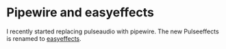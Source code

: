 # Pipewire and easyeffects
I recently started replacing pulseaudio with pipewire.
The new Pulseeffects is renamed to [easyeffects](https://github.com/wwmm/easyeffects).
